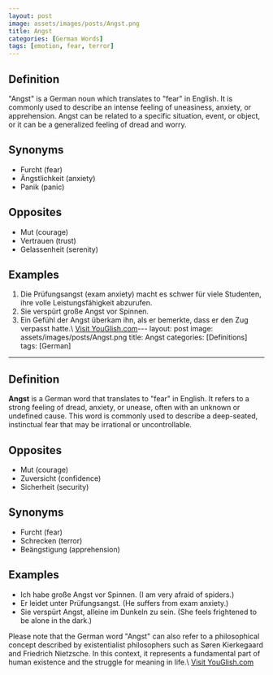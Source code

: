 ```yaml
---
layout: post
image: assets/images/posts/Angst.png
title: Angst
categories: [German Words]
tags: [emotion, fear, terror]
---
```


## Definition
"Angst" is a German noun which translates to "fear" in English. It is commonly used to describe an intense feeling of uneasiness, anxiety, or apprehension. Angst can be related to a specific situation, event, or object, or it can be a generalized feeling of dread and worry.

## Synonyms
- Furcht (fear)
- Ängstlichkeit (anxiety)
- Panik (panic)

## Opposites
- Mut (courage)
- Vertrauen (trust)
- Gelassenheit (serenity)

## Examples
1. Die Prüfungsangst (exam anxiety) macht es schwer für viele Studenten, ihre volle Leistungsfähigkeit abzurufen.
2. Sie verspürt große Angst vor Spinnen.
3. Ein Gefühl der Angst überkam ihn, als er bemerkte, dass er den Zug verpasst hatte.\ <a id="yg-widget-0" class="youglish-widget" data-query="Angst" data-lang="german" data-components="8412" data-auto-start="0" data-bkg-color="theme_light" data-title="How%20to%20pronounce%20Angst%20in%20German"  rel="nofollow" href="https://youglish.com">Visit YouGlish.com</a><script async src="https://youglish.com/public/emb/widget.js" charset="utf-8"></script>---
layout: post
image: assets/images/posts/Angst.png
title: Angst
categories: [Definitions]
tags: [German]
---

## Definition
**Angst** is a German word that translates to "fear" in English. It refers to a strong feeling of dread, anxiety, or unease, often with an unknown or undefined cause. This word is commonly used to describe a deep-seated, instinctual fear that may be irrational or uncontrollable.

## Opposites
- Mut (courage)
- Zuversicht (confidence)
- Sicherheit (security)

## Synonyms
- Furcht (fear)
- Schrecken (terror)
- Beängstigung (apprehension)

## Examples
- Ich habe große Angst vor Spinnen. (I am very afraid of spiders.)
- Er leidet unter Prüfungsangst. (He suffers from exam anxiety.)
- Sie verspürt Angst, alleine im Dunkeln zu sein. (She feels frightened to be alone in the dark.)

Please note that the German word "Angst" can also refer to a philosophical concept described by existentialist philosophers such as Søren Kierkegaard and Friedrich Nietzsche. In this context, it represents a fundamental part of human existence and the struggle for meaning in life.\ <a id="yg-widget-0" class="youglish-widget" data-query="Angst" data-lang="german" data-components="8412" data-auto-start="0" data-bkg-color="theme_light" data-title="How%20to%20pronounce%20Angst%20in%20German"  rel="nofollow" href="https://youglish.com">Visit YouGlish.com</a><script async src="https://youglish.com/public/emb/widget.js" charset="utf-8"></script>